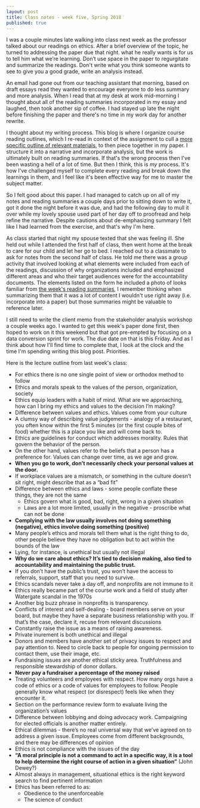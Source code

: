 ```yaml
---
layout: post
title: Class notes - week five, Spring 2018
published: true
---
```


I was a couple minutes late walking into class next week as the professor talked about our readings on ethics. After a brief overview of the topic, he turned to addressing the paper due that night. what he really wants is for us to tell him what we’re learning. Don’t use space in the paper to regurgitate and summarize the readings. Don't write what you think someone wants to see to give you a good grade, write an analysis instead.

An email had gone out from our teaching assistant that morning, based on draft essays read they wanted to encourage everyone to do less summary and more analysis. When I read that at my desk at work mid-morning I thought about all of the reading summaries incorporated in my essay and laughed, then took another sip of coffee. I had stayed up late the night before finishing the paper and there's no time in my work day for another rewrite.

I thought about my writing process. This blog is where I organize course reading outlines, which I re-read in context of the assignment to cull a [more specific outline of relevant materials](/reflective-essay-outline/), to then piece together in my paper. I structure it into a narrative and incorporate analysis, but the work is ultimately built on reading summaries. If that's the wrong process then I've been wasting a hell of a lot of time. But then I think, this is _my_ process. It's how I've challenged myself to complete every reading and break down the learnings in them, and I feel like it's been effective way for me to master the subject matter.

So I felt good about this paper. I had managed to catch up on all of my notes and reading summaries a couple days prior to sitting down to write it, got it done the night before it was due, and had the following day to mull it over while my lovely spouse used part of her day off to proofread and help refine the narrative. Despite cautions about de-emphasizing summary I felt like I had learned from the exercise, and that's why I'm here.

As class started that night my spouse texted that she was feeling ill. She held out while I attended the first half of class, then went home at the break to care for our child and let her go to bed. I reached out to a classmate to ask for notes from the second half of class. He told me there was a group activity that involved looking at what elements were included from each of the readings, discussion of why organizations included and emphasized different areas and who their target audiences were for the accountability documents. The elements listed on the form he included a photo of looks familiar from [the week's reading summaries](https://lol.jasonsamuels.net/mgnpo-readings-wk-5-s18/), I remember thinking when summarizing them that it was a lot of content I wouldn't use right away (i.e. incorporate into a paper) but those summaries might be valuable to reference later.  

I still need to write the client memo from the stakeholder analysis workshop a couple weeks ago. I wanted to get this week's paper done first, then hoped to work on it this weekend but that got pre-empted by focusing on a data conversion sprint for work. The due date on that is this Friday. And as I think about how I'll find time to complete that, I look at the clock and the time I'm spending writing this blog post. Priorities.

Here is the lecture outline from last week's class:

* For ethics there is no one single point of view or orthodox method to follow
* Ethics and morals speak to the values of the person, organization, society
* Ethics equip leaders with a habit of mind. What are we approaching, how can I bring my ethics and values to the decision I’m making?
* Difference between values and ethics. Values come from your culture
* A clumsy way of describing value judgements - analogy of a restaurant, you often know within the first 5 minutes (or the first couple bites of food) whether this is a place you like and will come back to.
* Ethics are guidelines for conduct which addresses morality. Rules that govern the behavior of the person.
* On the other hand, values refer to the beliefs that a person has a preference for. Values can change over time, as we age and grow.
* **When you go to work, don’t necessarily check your personal values at the door.**
* If workplace values are a mismatch, or something in the culture doesn’t sit right, might describe that as a “bad fit”
* Difference between ethics and laws - some people conflate these things, they are not the same
  * Ethics govern what is good, bad, right, wrong in a given situation
  * Laws are a lot more limited, usually in the negative - proscribe what can not be done
* **Complying with the law usually involves not doing something (negative), ethics involve doing something (positive)**
* Many people’s ethics and morals tell them what is the right thing to do, other people believe they have no obligation but to act within the bounds of the law
* Lying, for instance, is unethical but usually not illegal
* **Why do we care about ethics? It’s tied to decision making, also tied to accountability and maintaining the public trust.**
* If you don’t have the public’s trust, you won’t have the access to referrals, support, staff that you need to survive.
* Ethics scandals never take a day off, and nonprofits are not immune to it
* Ethics really became part of the course work and a field of study after Watergate scandal in the 1970s
* Another big buzz phrase in nonprofits is transparency.
* Conflicts of interest and self-dealing - board members serve on your board, but maybe they have a separate business relationship with you. If that’s the case, declare it, recuse from relevant discussions
* Constantly raise the issue as a means of raising awareness.
* Private inurement is both unethical and illegal
* Donors and members have another set of privacy issues to respect and pay attention to. Need to circle back to people for ongoing permission to contact them, use their image, etc.
* Fundraising issues are another ethical sticky area. Truthfulness and responsible stewardship of donor dollars.  
* **Never pay a fundraiser a percentage of the money raised**
* Treating volunteers and employees with respect. How many orgs have a code of ethics or a code of values for employees to follow. People generally know what respect (or disrespect) feels like when they encounter it.
* Section on the performance review form to evaluate living the organization’s values
* Difference between lobbying and doing advocacy work. Campaigning for elected officials is another matter entirely.
* Ethical dilemmas - there’s no real universal way that we’ve agreed on to address a given issue. Employees come from different backgrounds, and there may be differences of opinion
* Ethics is not compliance with the issues of the day
* **“A moral principle is not a command to act in a specific way, it is a tool to help determine the right course of action in a given situation”**  (John Dewey?)
* Almost always in management, situational ethics is the right keyword search to find pertinent information
* Ethics has been referred to as:
  * Obedience to the unenforceable
  * The science of conduct

